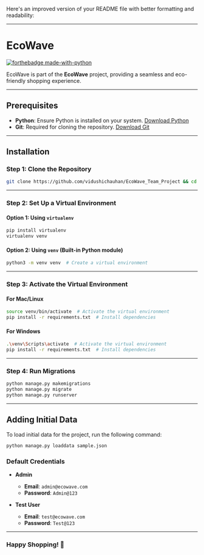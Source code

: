 Here's an improved version of your README file with better formatting and readability:

---

# **EcoWave**  
[![forthebadge made-with-python](https://forthebadge.com/images/badges/made-with-python.svg)](https://www.python.org/)

EcoWave is part of the **EcoWave** project, providing a seamless and eco-friendly shopping experience.

---

## **Prerequisites**

- **Python**: Ensure Python is installed on your system. [Download Python](https://www.python.org/downloads/)
- **Git**: Required for cloning the repository. [Download Git](https://git-scm.com/downloads)

---

## **Installation**

### Step 1: Clone the Repository
```bash
git clone https://github.com/vidushichauhan/EcoWave_Team_Project && cd EcoWave
```

---

### Step 2: Set Up a Virtual Environment

#### **Option 1: Using `virtualenv`**
```bash
pip install virtualenv
virtualenv venv
```

#### **Option 2: Using `venv` (Built-in Python module)**
```bash
python3 -m venv venv  # Create a virtual environment
```

---

### Step 3: Activate the Virtual Environment

#### **For Mac/Linux**
```bash
source venv/bin/activate  # Activate the virtual environment
pip install -r requirements.txt  # Install dependencies
```

#### **For Windows**
```bash
.\venv\Scripts\activate  # Activate the virtual environment
pip install -r requirements.txt  # Install dependencies
```

---

### Step 4: Run Migrations
```bash
python manage.py makemigrations
python manage.py migrate
python manage.py runserver
```

---

## **Adding Initial Data**

To load initial data for the project, run the following command:
```bash
python manage.py loaddata sample.json
```

### Default Credentials
- **Admin**  
  - **Email**: `admin@ecowave.com`  
  - **Password**: `Admin@123`

- **Test User**  
  - **Email**: `test@ecowave.com`  
  - **Password**: `Test@123`

---

### **Happy Shopping!** 🌱